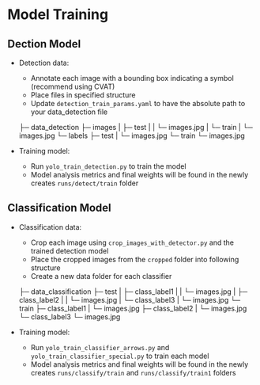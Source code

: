 # Model Training

## Dection Model
- Detection data:
    - Annotate each image with a bounding box indicating a symbol (recommend using CVAT)
    - Place files in specified structure
    - Update `detection_train_params.yaml` to have the absolute path to your data_detection file

    ├─ data_detection
       ├─ images
       |   ├─ test
       |   |  └─ images.jpg
       |   └─ train
       |      └─ images.jpg
       └─ labels
           ├─ test
           |  └─ images.jpg
           └─ train
              └─ images.jpg

- Training model:
    - Run `yolo_train_detection.py` to train the model
    - Model analysis metrics and final weights will be found in the newly creates `runs/detect/train` folder

## Classification Model
- Classification data:
    - Crop each image using `crop_images_with_detector.py` and the trained detection model
    - Place the cropped images from the `cropped` folder into following structure
    - Create a new data folder for each classifier 

    ├─ data_classification
       ├─ test
       |   ├─ class_label1
       |   |  └─ images.jpg
       |   ├─ class_label2
       |   |  └─ images.jpg
       |   └─ class_label3
       |      └─ images.jpg
       └─ train
           ├─ class_label1
           |  └─ images.jpg
           ├─ class_label2
           |  └─ images.jpg
           └─ class_label3
              └─ images.jpg

- Training model:
    - Run `yolo_train_classifier_arrows.py` and `yolo_train_classifier_special.py` to train each model
    - Model analysis metrics and final weights will be found in the newly creates `runs/classify/train` and `runs/classify/train1` folders


